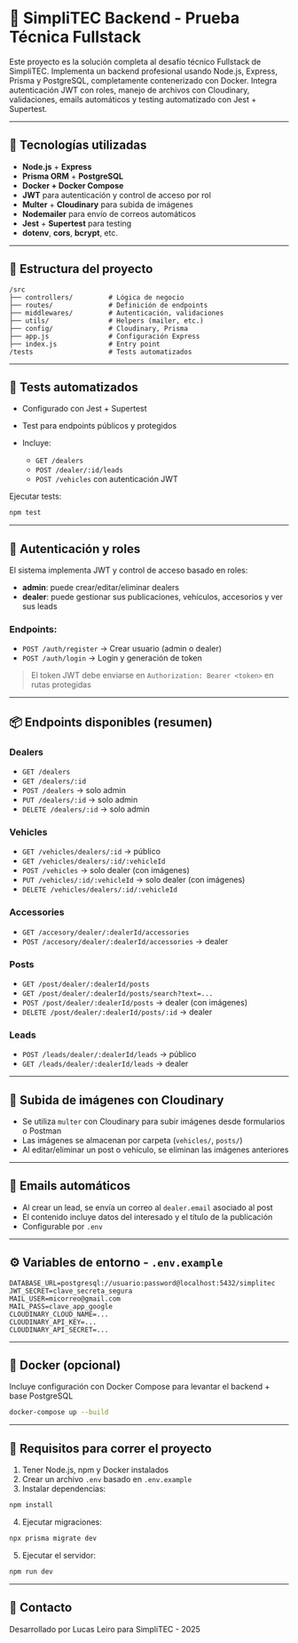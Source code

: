 # 🚗 SimpliTEC Backend - Prueba Técnica Fullstack

Este proyecto es la solución completa al desafío técnico Fullstack de SimpliTEC. Implementa un backend profesional usando Node.js, Express, Prisma y PostgreSQL, completamente contenerizado con Docker. Integra autenticación JWT con roles, manejo de archivos con Cloudinary, validaciones, emails automáticos y testing automatizado con Jest + Supertest.

---

## 🔧 Tecnologías utilizadas

* **Node.js** + **Express**
* **Prisma ORM** + **PostgreSQL**
* **Docker + Docker Compose**
* **JWT** para autenticación y control de acceso por rol
* **Multer** + **Cloudinary** para subida de imágenes
* **Nodemailer** para envío de correos automáticos
* **Jest** + **Supertest** para testing
* **dotenv**, **cors**, **bcrypt**, etc.

---

## 📂 Estructura del proyecto

```
/src
├── controllers/         # Lógica de negocio
├── routes/              # Definición de endpoints
├── middlewares/         # Autenticación, validaciones
├── utils/               # Helpers (mailer, etc.)
├── config/              # Cloudinary, Prisma
├── app.js               # Configuración Express
├── index.js             # Entry point
/tests                   # Tests automatizados
```

---

## 🧪 Tests automatizados

* Configurado con Jest + Supertest
* Test para endpoints públicos y protegidos
* Incluye:

  * `GET /dealers`
  * `POST /dealer/:id/leads`
  * `POST /vehicles` con autenticación JWT

Ejecutar tests:

```bash
npm test
```

---

## 🔐 Autenticación y roles

El sistema implementa JWT y control de acceso basado en roles:

* **admin**: puede crear/editar/eliminar dealers
* **dealer**: puede gestionar sus publicaciones, vehículos, accesorios y ver sus leads

### Endpoints:

* `POST /auth/register` → Crear usuario (admin o dealer)
* `POST /auth/login` → Login y generación de token

> El token JWT debe enviarse en `Authorization: Bearer <token>` en rutas protegidas

---

## 📦 Endpoints disponibles (resumen)

### Dealers

* `GET /dealers`
* `GET /dealers/:id`
* `POST /dealers` → solo admin
* `PUT /dealers/:id` → solo admin
* `DELETE /dealers/:id` → solo admin

### Vehicles

* `GET /vehicles/dealers/:id` → público
* `GET /vehicles/dealers/:id/:vehicleId`
* `POST /vehicles` → solo dealer (con imágenes)
* `PUT /vehicles/:id/:vehicleId` → solo dealer (con imágenes)
* `DELETE /vehicles/dealers/:id/:vehicleId`

### Accessories

* `GET /accesory/dealer/:dealerId/accessories`
* `POST /accesory/dealer/:dealerId/accessories` → dealer

### Posts

* `GET /post/dealer/:dealerId/posts`
* `GET /post/dealer/:dealerId/posts/search?text=...`
* `POST /post/dealer/:dealerId/posts` → dealer (con imágenes)
* `DELETE /post/dealer/:dealerId/posts/:id` → dealer

### Leads

* `POST /leads/dealer/:dealerId/leads` → público
* `GET /leads/dealer/:dealerId/leads` → dealer

---

## 📸 Subida de imágenes con Cloudinary

* Se utiliza `multer` con Cloudinary para subir imágenes desde formularios o Postman
* Las imágenes se almacenan por carpeta (`vehicles/`, `posts/`)
* Al editar/eliminar un post o vehículo, se eliminan las imágenes anteriores

---

## 📧 Emails automáticos

* Al crear un lead, se envía un correo al `dealer.email` asociado al post
* El contenido incluye datos del interesado y el título de la publicación
* Configurable por `.env`

---

## ⚙️ Variables de entorno - `.env.example`

```
DATABASE_URL=postgresql://usuario:password@localhost:5432/simplitec
JWT_SECRET=clave_secreta_segura
MAIL_USER=micorreo@gmail.com
MAIL_PASS=clave_app_google
CLOUDINARY_CLOUD_NAME=...
CLOUDINARY_API_KEY=...
CLOUDINARY_API_SECRET=...
```

---

## 🐳 Docker (opcional)

Incluye configuración con Docker Compose para levantar el backend + base PostgreSQL

```bash
docker-compose up --build
```

---

## 📌 Requisitos para correr el proyecto

1. Tener Node.js, npm y Docker instalados
2. Crear un archivo `.env` basado en `.env.example`
3. Instalar dependencias:

```bash
npm install
```

4. Ejecutar migraciones:

```bash
npx prisma migrate dev
```

5. Ejecutar el servidor:

```bash
npm run dev
```

---

## 💬 Contacto

Desarrollado por Lucas Leiro para SimpliTEC - 2025
